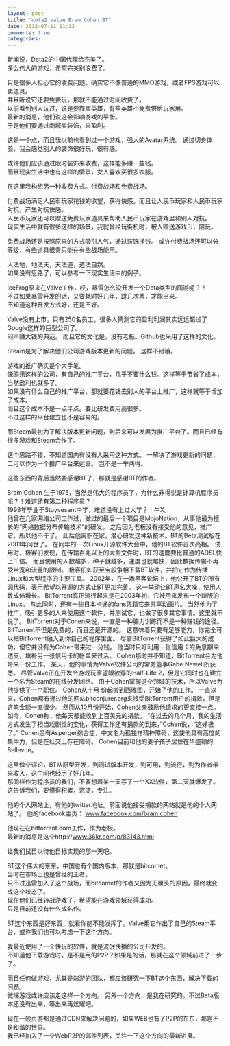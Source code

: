```yaml
---
layout: post
title: "dota2 valve Bram Cohen BT"
date: 2012-07-11 11:13
comments: true
categories: 
---
```


新闻说，Dota2的中国代理给完美了。     
多么伟大的游戏，希望完美别浪费了。    

只是很多人担心它的收费问题。确实它不像普通的MMO游戏，或者FPS游戏可以卖道具。    
并且听说它还要免费玩，那就不能通过时间收费了。    
以前看到别人玩过，说是要靠卖英雄，有些英雄不免费供给玩家用。    
最新的消息，他们说这会影响游戏的平衡。     
于是他们要通过商城卖装饰，来盈利。    

这是一个点，而且我以前也看到过一个游戏，强大的Avatar系统。
通过切身体验，我会感觉别人的装饰很好玩，很有感。    

或许他们应该通过限时装饰来收费，这样能多赚一些钱。    
而且现实生活中也有这样的情景，女人喜欢买很多衣服。     

在这里我构想另一种收费方式。付费战场和免费战场。     

付费战场满足人民币玩家花钱的欲望，获得快感。而且让人民币玩家和人民币玩家对抗，产生对抗快感。    
人民币玩家还可以赠送免费玩家道具来帮助人民币玩家在游戏里和别人对抗。   
现实生活中就有很多这样的场景，我就曾经玩街机时，被人赠送游戏币，陪玩。

免费战场还是按照原来的方式吸引人气，通过装饰挣钱。
或许付费战场还可以分等级，有些道具很贵只能在有些战场能用。

人法地，地法天，天法道，道法自然。    
如果没有思路了，可以参考一下现实生活中的例子。

IceFrog原来在Valve工作，哎，暴雪怎么没开发一个Dota类型的网游呢？！    
不过如果暴雪开发的话，又要耗时好几年，跳几次票，才能出来。   
不知道这种开发方式好，还是不好。

Valve没有上市，只有250名员工。很多人猜测它的盈利利润其实远远超过了Google这样的巨型公司了。    
闷声赚大钱的典范。
而且它的文化是，没有老板。Github也采用了这样的文化。

Steam是为了解决他们公司游戏版本更新的问题。
这样不错哦。    

游戏的推广确实是个大手笔。    
像腾讯这样的公司，有自己的推广平台，几乎不要什么钱。这样等于节省了成本，当然盈利也就多了。    
如果没有什么自己的推广平台，那就要花钱去别人的平台上推广，这样就等于增加了成本。    
而且这个成本不是一点半点。要比研发费用高很多。    
不过这样的平台建立也不是容易的。    

而Steam最初为了解决版本更新问题，到后来可以发展为推广平台了。而且已经有很多游戏和Steam合作了。

这个思路不错，不知道国内有没有人采用这种方式。
一解决了游戏更新的问题，二可以作为一个推广平台来运营。 岂不是一举两得。     

这些东西的背后当然要感谢BT了，那就是感谢BT的作者。    

Bram Cohen 生于1975，当然是伟大的程序员了，为什么非得说是计算机程序员呢？！难道还有第二种程序员？！    
1993年毕业于Stuyvesant中学，难道没有上过大学？！牛X。    
他曾在几家网络公司工作过，做过的最后一个项目是MojoNation，从事他最为擅长的“网络数据分布传输技术”的研发。
之后因为老板没有接受他的意见，推广它，所以他不干了。
此后他离职在家，潜心研发这种新技术。BT的Beta测试版在2001年问世了。
在同年的一次Linux开源软件大会中，他的BT软件首次亮相。
试用时，极客们发现，在传输百兆以上的大型文件时，BT的速度要比普通的ADSL快上千倍。
而且使用的人数越多，种子就越多，速度也就越快，因此数据传输不再受带宽和流量的限制。
极客们如获至宝般争相下载BT软件，并把它作为传播Linux和大型程序的主要工具。
2002年，在一场黑客论坛上，他公开了BT的所有源代码，表示希望以开源的方式让BT更加完善。
这一举动让BT声名大噪，使用人数成倍增长。
BitTorrent真正流行起来是在2003年初，它被用来发布一个新版的Linux。
与此同时，还有一些日本卡通的fans凭籍它来共享动画片。
当然他为了推广，吸引更多的人来使用这个软件，并测试它，也做了很多其它事情。这里就不说了。
BitTorrent对于Cohen来说，一直是一种脑力训练而不是一种赚钱的途径。
BitTorrent不但是免费的，而且还是开源的。
这意味着只要有足够能力，你完全可以把BitTorrent融入到你自己的程序里面。
尽管BitTorrent获得了如此巨大的成功，但它并没有为Cohen带来过一分钱。
他当时只好利用一张信用卡的免息期来透支，填补另一张信用卡的帐单来过活。
Cohen那时并不知道，BitTorrent会为他带来一份工作。
某天，他的事情为Valve软件公司的常务董事Gabe Newell所获悉。
尽管Valve正在开发令游戏玩家望眼欲穿的Half-Life 2，但是它同时也在建立一个名为Steam的在线分发网络。
由于Cohen掌握这个领域的技术，所以Valve为他提供了一个职位。
Cohen从十月 份起搬到西雅图，开始了他的工作。
一直以来，Cohen都有通过他的网站bitconjurer.org来接受BitTorrent用户的捐款，但是这笔金额一直很少。
然而从10月份开始，Cohen父亲鼓励他请求的更直接一点。
如今，Cohen称，他每天都能收到上百美元的捐款。
“在过去的几个月，我的生活方式发生了相当戏剧性的变化，获得工作还有捐款的到来，”Cohen说，“这好极了。”
Cohen患有Asperger综合症，中文名为孤独样精神障碍，这使他具有高度的集中力，但是在社交上存在障碍。
Cohen目前和他的妻子孩子居住在华盛顿的Bellevue。

这里做个评论，BT从原型开发，到测试版本开发，到可用，到流行，到为作者带来收入，这中间也经历了好几年。    
那同样作为程序员的我们，不要想着某一天写了一个XX软件，第二天就爆发了。    
这告诉我们，要懂得积累，沉淀，专注。

他的个人网站上，有他的twitter地址。前面说他接受捐款的网站就是他的个人网站了。
他的facebook主页： www.facebook.com/bram.cohen    

他现在在bittorrent.com工作，作为老板。    
最新的消息是这个http://www.36kr.com/p/83143.html

让我们拭目以待他目标实现的那一天吧。    

BT这个伟大的东东，中国也有个国内版本，那就是bitcomet。    
当时在市场上也是曾经的王者。    
只不过迅雷加入了这个战场，而bitcomet的作者又因为无厘头的原因，最终就变成这个状态了。    
现在他们已经转战游戏了，希望能在游戏领域获得成功。   
只是目前还没有什么成名作。    

BT这个东西是好东西，就看你能不能发挥了。Valve用它作出了自己的Steam平台，或许我们也可以考虑一下这个方向。    

我最近使用了一个快玩的软件，就是流氓快播的公司开发的。   
不知道他下载游戏时，是不是用的P2P？如果是的话，那就在这个领域前进了一步了。

而且任何做游戏，尤其是端游的团队，都应该研究一下BT这个东西，解决下载的问题。    
微端游戏或许应该走这样一个方向。 另外一个方向，是我在研究的。不过Beta版本还没有出来，等出来再炫耀吧。

现在一般页游都是通过CDN来解决问题的，如果WEB也有了P2P的东东，那岂不是和谐的世界。    
我已经加入了一个WebP2P的邮件列表，关注一下这个方向的最新进展。


